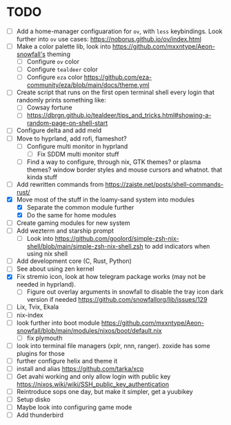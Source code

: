 # TODO

- [ ] Add a home-manager configuaration for `ov`, with `less` keybindings. Look further into `ov` use cases: https://noborus.github.io/ov/index.html
- [ ] Make a color palette lib, look into https://github.com/mxxntype/Aeon-snowfall's theming
  - [ ] Configure `ov` color
  - [ ] Configure `tealdeer` color
  - [ ] Configure `eza` color https://github.com/eza-community/eza/blob/main/docs/theme.yml
- [ ] Create script that runs on the first open terminal shell every login that randomly prints something like:
  - [ ] Cowsay fortune
  - [ ] https://dbrgn.github.io/tealdeer/tips_and_tricks.html#showing-a-random-page-on-shell-start
- [ ] Configure delta and add meld
- [ ] Move to hyprland, add rofi, flameshot?
  - [ ] Configure multi monitor in hyprland
    - [ ] Fix SDDM multi monitor stuff
  - [ ] Find a way to configure, through nix, GTK themes? or plasma themes? window border styles and mouse cursors and whatnot. that kinda stuff
- [ ] Add rewritten commands from https://zaiste.net/posts/shell-commands-rust/
- [x] Move most of the stuff in the loamy-sand system into modules
  - [x] Separate the common module further
  - [x] Do the same for home modules
- [ ] Create gaming modules for new system
- [ ] Add wezterm and starship prompt
  - [ ] Look into https://github.com/goolord/simple-zsh-nix-shell/blob/main/simple-zsh-nix-shell.zsh to add indicators when using nix shell
- [ ] Add development core (C, Rust, Python)
- [ ] See about using zen kernel
- [x] Fix stremio icon, look at how telegram package works (may not be needed in hyprland).
  - [ ] Figure out overlay arguments in snowfall to disable the tray icon dark version if needed https://github.com/snowfallorg/lib/issues/129
- [ ] Lix, Tvix, Ekala
- [ ] nix-index
- [ ] look further into boot module https://github.com/mxxntype/Aeon-snowfall/blob/main/modules/nixos/boot/default.nix
  - [ ] fix plymouth
- [ ] look into terminal file managers (xplr, nnn, ranger). zoxide has some plugins for those
- [ ] further configure helix and theme it
- [ ] install and alias https://github.com/tarka/xcp
- [ ] Get avahi working and only allow login with public key https://nixos.wiki/wiki/SSH_public_key_authentication
- [ ] Reintroduce sops one day, but make it simpler, get a yuubikey
- [ ] Setup disko
- [ ] Maybe look into configuring game mode
- [ ] Add thunderbird
